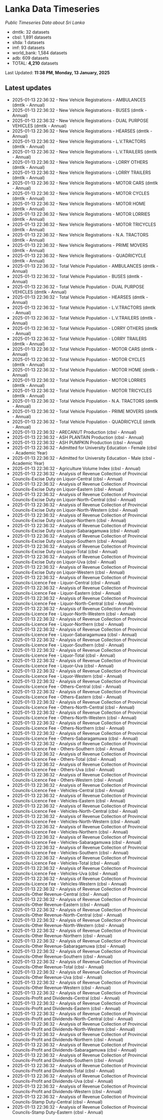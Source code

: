 # Lanka Data Timeseries
*Public Timeseries Data about Sri Lanka*

* dmtlk: 32 datasets
* cbsl: 1,891 datasets
* sltda: 1 datasets
* imf: 93 datasets
* world_bank: 1,584 datasets
* adb: 609 datasets
* TOTAL: **4,210** datasets

Last Updated: **11:38 PM, Monday, 13 January, 2025**

## Latest updates

* 2025-01-13 22:36:32 - New Vehicle Registrations - AMBULANCES (dmtlk - Annual)
* 2025-01-13 22:36:32 - New Vehicle Registrations - BUSES (dmtlk - Annual)
* 2025-01-13 22:36:32 - New Vehicle Registrations - DUAL PURPOSE VEHICLES (dmtlk - Annual)
* 2025-01-13 22:36:32 - New Vehicle Registrations - HEARSES (dmtlk - Annual)
* 2025-01-13 22:36:32 - New Vehicle Registrations - L.V.TRACTORS (dmtlk - Annual)
* 2025-01-13 22:36:32 - New Vehicle Registrations - L.V.TRAILERS (dmtlk - Annual)
* 2025-01-13 22:36:32 - New Vehicle Registrations - LORRY OTHERS (dmtlk - Annual)
* 2025-01-13 22:36:32 - New Vehicle Registrations - LORRY TRAILERS (dmtlk - Annual)
* 2025-01-13 22:36:32 - New Vehicle Registrations - MOTOR CARS (dmtlk - Annual)
* 2025-01-13 22:36:32 - New Vehicle Registrations - MOTOR CYCLES (dmtlk - Annual)
* 2025-01-13 22:36:32 - New Vehicle Registrations - MOTOR HOME (dmtlk - Annual)
* 2025-01-13 22:36:32 - New Vehicle Registrations - MOTOR LORRIES (dmtlk - Annual)
* 2025-01-13 22:36:32 - New Vehicle Registrations - MOTOR TRICYCLES (dmtlk - Annual)
* 2025-01-13 22:36:32 - New Vehicle Registrations - N.A. TRACTORS (dmtlk - Annual)
* 2025-01-13 22:36:32 - New Vehicle Registrations - PRIME MOVERS (dmtlk - Annual)
* 2025-01-13 22:36:32 - New Vehicle Registrations - QUADRICYCLE (dmtlk - Annual)
* 2025-01-13 22:36:32 - Total Vehicle Population - AMBULANCES (dmtlk - Annual)
* 2025-01-13 22:36:32 - Total Vehicle Population - BUSES (dmtlk - Annual)
* 2025-01-13 22:36:32 - Total Vehicle Population - DUAL PURPOSE VEHICLES (dmtlk - Annual)
* 2025-01-13 22:36:32 - Total Vehicle Population - HEARSES (dmtlk - Annual)
* 2025-01-13 22:36:32 - Total Vehicle Population - L.V.TRACTORS (dmtlk - Annual)
* 2025-01-13 22:36:32 - Total Vehicle Population - L.V.TRAILERS (dmtlk - Annual)
* 2025-01-13 22:36:32 - Total Vehicle Population - LORRY OTHERS (dmtlk - Annual)
* 2025-01-13 22:36:32 - Total Vehicle Population - LORRY TRAILERS (dmtlk - Annual)
* 2025-01-13 22:36:32 - Total Vehicle Population - MOTOR CARS (dmtlk - Annual)
* 2025-01-13 22:36:32 - Total Vehicle Population - MOTOR CYCLES (dmtlk - Annual)
* 2025-01-13 22:36:32 - Total Vehicle Population - MOTOR HOME (dmtlk - Annual)
* 2025-01-13 22:36:32 - Total Vehicle Population - MOTOR LORRIES (dmtlk - Annual)
* 2025-01-13 22:36:32 - Total Vehicle Population - MOTOR TRICYCLES (dmtlk - Annual)
* 2025-01-13 22:36:32 - Total Vehicle Population - N.A. TRACTORS (dmtlk - Annual)
* 2025-01-13 22:36:32 - Total Vehicle Population - PRIME MOVERS (dmtlk - Annual)
* 2025-01-13 22:36:32 - Total Vehicle Population - QUADRICYCLE (dmtlk - Annual)
* 2025-01-13 22:36:32 - ARECANUT Production (cbsl - Annual)
* 2025-01-13 22:36:32 - ASH PLANTAIN Production (cbsl - Annual)
* 2025-01-13 22:36:32 - ASH PUMPKIN Production (cbsl - Annual)
* 2025-01-13 22:36:32 - Admitted for University Education - Female (cbsl - Academic Year)
* 2025-01-13 22:36:32 - Admitted for University Education - Male (cbsl - Academic Year)
* 2025-01-13 22:36:32 - Agriculture Volume Index (cbsl - Annual)
* 2025-01-13 22:36:32 - Analysis of Revenue Collection of Provincial Councils-Excise Duty on Liquor-Central (cbsl - Annual)
* 2025-01-13 22:36:32 - Analysis of Revenue Collection of Provincial Councils-Excise Duty on Liquor-Eastern (cbsl - Annual)
* 2025-01-13 22:36:32 - Analysis of Revenue Collection of Provincial Councils-Excise Duty on Liquor-North-Central (cbsl - Annual)
* 2025-01-13 22:36:32 - Analysis of Revenue Collection of Provincial Councils-Excise Duty on Liquor-North-Western (cbsl - Annual)
* 2025-01-13 22:36:32 - Analysis of Revenue Collection of Provincial Councils-Excise Duty on Liquor-Northern (cbsl - Annual)
* 2025-01-13 22:36:32 - Analysis of Revenue Collection of Provincial Councils-Excise Duty on Liquor-Sabaragamuwa (cbsl - Annual)
* 2025-01-13 22:36:32 - Analysis of Revenue Collection of Provincial Councils-Excise Duty on Liquor-Southern (cbsl - Annual)
* 2025-01-13 22:36:32 - Analysis of Revenue Collection of Provincial Councils-Excise Duty on Liquor-Total (cbsl - Annual)
* 2025-01-13 22:36:32 - Analysis of Revenue Collection of Provincial Councils-Excise Duty on Liquor-Uva (cbsl - Annual)
* 2025-01-13 22:36:32 - Analysis of Revenue Collection of Provincial Councils-Excise Duty on Liquor-Western (cbsl - Annual)
* 2025-01-13 22:36:32 - Analysis of Revenue Collection of Provincial Councils-Licence Fee - Liquor-Central (cbsl - Annual)
* 2025-01-13 22:36:32 - Analysis of Revenue Collection of Provincial Councils-Licence Fee - Liquor-Eastern (cbsl - Annual)
* 2025-01-13 22:36:32 - Analysis of Revenue Collection of Provincial Councils-Licence Fee - Liquor-North-Central (cbsl - Annual)
* 2025-01-13 22:36:32 - Analysis of Revenue Collection of Provincial Councils-Licence Fee - Liquor-North-Western (cbsl - Annual)
* 2025-01-13 22:36:32 - Analysis of Revenue Collection of Provincial Councils-Licence Fee - Liquor-Northern (cbsl - Annual)
* 2025-01-13 22:36:32 - Analysis of Revenue Collection of Provincial Councils-Licence Fee - Liquor-Sabaragamuwa (cbsl - Annual)
* 2025-01-13 22:36:32 - Analysis of Revenue Collection of Provincial Councils-Licence Fee - Liquor-Southern (cbsl - Annual)
* 2025-01-13 22:36:32 - Analysis of Revenue Collection of Provincial Councils-Licence Fee - Liquor-Total (cbsl - Annual)
* 2025-01-13 22:36:32 - Analysis of Revenue Collection of Provincial Councils-Licence Fee - Liquor-Uva (cbsl - Annual)
* 2025-01-13 22:36:32 - Analysis of Revenue Collection of Provincial Councils-Licence Fee - Liquor-Western (cbsl - Annual)
* 2025-01-13 22:36:32 - Analysis of Revenue Collection of Provincial Councils-Licence Fee - Others-Central (cbsl - Annual)
* 2025-01-13 22:36:32 - Analysis of Revenue Collection of Provincial Councils-Licence Fee - Others-Eastern (cbsl - Annual)
* 2025-01-13 22:36:32 - Analysis of Revenue Collection of Provincial Councils-Licence Fee - Others-North-Central (cbsl - Annual)
* 2025-01-13 22:36:32 - Analysis of Revenue Collection of Provincial Councils-Licence Fee - Others-North-Western (cbsl - Annual)
* 2025-01-13 22:36:32 - Analysis of Revenue Collection of Provincial Councils-Licence Fee - Others-Northern (cbsl - Annual)
* 2025-01-13 22:36:32 - Analysis of Revenue Collection of Provincial Councils-Licence Fee - Others-Sabaragamuwa (cbsl - Annual)
* 2025-01-13 22:36:32 - Analysis of Revenue Collection of Provincial Councils-Licence Fee - Others-Southern (cbsl - Annual)
* 2025-01-13 22:36:32 - Analysis of Revenue Collection of Provincial Councils-Licence Fee - Others-Total (cbsl - Annual)
* 2025-01-13 22:36:32 - Analysis of Revenue Collection of Provincial Councils-Licence Fee - Others-Uva (cbsl - Annual)
* 2025-01-13 22:36:32 - Analysis of Revenue Collection of Provincial Councils-Licence Fee - Others-Western (cbsl - Annual)
* 2025-01-13 22:36:32 - Analysis of Revenue Collection of Provincial Councils-Licence Fee - Vehicles-Central (cbsl - Annual)
* 2025-01-13 22:36:32 - Analysis of Revenue Collection of Provincial Councils-Licence Fee - Vehicles-Eastern (cbsl - Annual)
* 2025-01-13 22:36:32 - Analysis of Revenue Collection of Provincial Councils-Licence Fee - Vehicles-North-Central (cbsl - Annual)
* 2025-01-13 22:36:32 - Analysis of Revenue Collection of Provincial Councils-Licence Fee - Vehicles-North-Western (cbsl - Annual)
* 2025-01-13 22:36:32 - Analysis of Revenue Collection of Provincial Councils-Licence Fee - Vehicles-Northern (cbsl - Annual)
* 2025-01-13 22:36:32 - Analysis of Revenue Collection of Provincial Councils-Licence Fee - Vehicles-Sabaragamuwa (cbsl - Annual)
* 2025-01-13 22:36:32 - Analysis of Revenue Collection of Provincial Councils-Licence Fee - Vehicles-Southern (cbsl - Annual)
* 2025-01-13 22:36:32 - Analysis of Revenue Collection of Provincial Councils-Licence Fee - Vehicles-Total (cbsl - Annual)
* 2025-01-13 22:36:32 - Analysis of Revenue Collection of Provincial Councils-Licence Fee - Vehicles-Uva (cbsl - Annual)
* 2025-01-13 22:36:32 - Analysis of Revenue Collection of Provincial Councils-Licence Fee - Vehicles-Western (cbsl - Annual)
* 2025-01-13 22:36:32 - Analysis of Revenue Collection of Provincial Councils-Other Revenue-Central (cbsl - Annual)
* 2025-01-13 22:36:32 - Analysis of Revenue Collection of Provincial Councils-Other Revenue-Eastern (cbsl - Annual)
* 2025-01-13 22:36:32 - Analysis of Revenue Collection of Provincial Councils-Other Revenue-North-Central (cbsl - Annual)
* 2025-01-13 22:36:32 - Analysis of Revenue Collection of Provincial Councils-Other Revenue-North-Western (cbsl - Annual)
* 2025-01-13 22:36:32 - Analysis of Revenue Collection of Provincial Councils-Other Revenue-Northern (cbsl - Annual)
* 2025-01-13 22:36:32 - Analysis of Revenue Collection of Provincial Councils-Other Revenue-Sabaragamuwa (cbsl - Annual)
* 2025-01-13 22:36:32 - Analysis of Revenue Collection of Provincial Councils-Other Revenue-Southern (cbsl - Annual)
* 2025-01-13 22:36:32 - Analysis of Revenue Collection of Provincial Councils-Other Revenue-Total (cbsl - Annual)
* 2025-01-13 22:36:32 - Analysis of Revenue Collection of Provincial Councils-Other Revenue-Uva (cbsl - Annual)
* 2025-01-13 22:36:32 - Analysis of Revenue Collection of Provincial Councils-Other Revenue-Western (cbsl - Annual)
* 2025-01-13 22:36:32 - Analysis of Revenue Collection of Provincial Councils-Profit and Dividends-Central (cbsl - Annual)
* 2025-01-13 22:36:32 - Analysis of Revenue Collection of Provincial Councils-Profit and Dividends-Eastern (cbsl - Annual)
* 2025-01-13 22:36:32 - Analysis of Revenue Collection of Provincial Councils-Profit and Dividends-North-Central (cbsl - Annual)
* 2025-01-13 22:36:32 - Analysis of Revenue Collection of Provincial Councils-Profit and Dividends-North-Western (cbsl - Annual)
* 2025-01-13 22:36:32 - Analysis of Revenue Collection of Provincial Councils-Profit and Dividends-Northern (cbsl - Annual)
* 2025-01-13 22:36:32 - Analysis of Revenue Collection of Provincial Councils-Profit and Dividends-Sabaragamuwa (cbsl - Annual)
* 2025-01-13 22:36:32 - Analysis of Revenue Collection of Provincial Councils-Profit and Dividends-Southern (cbsl - Annual)
* 2025-01-13 22:36:32 - Analysis of Revenue Collection of Provincial Councils-Profit and Dividends-Total (cbsl - Annual)
* 2025-01-13 22:36:32 - Analysis of Revenue Collection of Provincial Councils-Profit and Dividends-Uva (cbsl - Annual)
* 2025-01-13 22:36:32 - Analysis of Revenue Collection of Provincial Councils-Profit and Dividends-Western (cbsl - Annual)
* 2025-01-13 22:36:32 - Analysis of Revenue Collection of Provincial Councils-Stamp Duty-Central (cbsl - Annual)
* 2025-01-13 22:36:32 - Analysis of Revenue Collection of Provincial Councils-Stamp Duty-Eastern (cbsl - Annual)